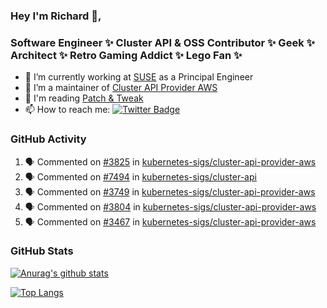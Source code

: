 ### Hey I'm Richard 👋, 

<h3 align="left">Software Engineer ✨ Cluster API & OSS Contributor ✨ Geek ✨ Architect ✨ Retro Gaming Addict ✨ Lego Fan ✨</h3>

- 🔭 I’m currently working at [SUSE](https://www.suse.com/) as a Principal Engineer
- 👯 I’m a maintainer of [Cluster API Provider AWS](https://github.com/kubernetes-sigs/cluster-api-provider-aws)
- 💬 I'm reading [Patch & Tweak](https://bjooks.com/products/patch-tweak-exploring-modular-synthesis)
- 📫 How to reach me: [![Twitter Badge](https://img.shields.io/badge/-@fruit_case-00acee?style=flat&logo=Twitter&logoColor=white)](https://twitter.com/intent/follow?screen_name=fruit_case "Follow on Twitter")

### GitHub Activity 

<!--START_SECTION:activity-->
1. 🗣 Commented on [#3825](https://github.com/kubernetes-sigs/cluster-api-provider-aws/issues/3825) in [kubernetes-sigs/cluster-api-provider-aws](https://github.com/kubernetes-sigs/cluster-api-provider-aws)
2. 🗣 Commented on [#7494](https://github.com/kubernetes-sigs/cluster-api/issues/7494) in [kubernetes-sigs/cluster-api](https://github.com/kubernetes-sigs/cluster-api)
3. 🗣 Commented on [#3749](https://github.com/kubernetes-sigs/cluster-api-provider-aws/issues/3749) in [kubernetes-sigs/cluster-api-provider-aws](https://github.com/kubernetes-sigs/cluster-api-provider-aws)
4. 🗣 Commented on [#3804](https://github.com/kubernetes-sigs/cluster-api-provider-aws/issues/3804) in [kubernetes-sigs/cluster-api-provider-aws](https://github.com/kubernetes-sigs/cluster-api-provider-aws)
5. 🗣 Commented on [#3467](https://github.com/kubernetes-sigs/cluster-api-provider-aws/issues/3467) in [kubernetes-sigs/cluster-api-provider-aws](https://github.com/kubernetes-sigs/cluster-api-provider-aws)
<!--END_SECTION:activity-->

### GitHub Stats

[![Anurag's github stats](https://github-readme-stats.vercel.app/api?username=richardcase&count_private=true&show_icons=true)](https://github.com/anuraghazra/github-readme-stats)

[![Top Langs](https://github-readme-stats.vercel.app/api/top-langs/?username=richardcase&hide=html&layout=compact)](https://github.com/anuraghazra/github-readme-stats)
